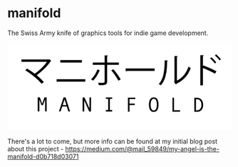 # manifold
The Swiss Army knife of graphics tools for indie game development.

![Logo](manifold.svg)

There's a lot to come, but more info can be found at my initial blog post about this project - https://medium.com/@mail_59849/my-angel-is-the-manifold-d0b718d03071
